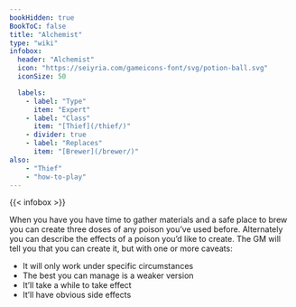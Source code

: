 ```yaml
---
bookHidden: true
BookToC: false
title: "Alchemist"
type: "wiki"
infobox:
  header: "Alchemist"
  icon: "https://seiyria.com/gameicons-font/svg/potion-ball.svg"
  iconSize: 50

  labels:
    - label: "Type"
      item: "Expert"
    - label: "Class"
      item: "[Thief](/thief/)"
    - divider: true
    - label: "Replaces"
      item: "[Brewer](/brewer/)"
also:
    - "Thief"
    - "how-to-play"
---
```


{{< infobox >}}

When you have you have time to gather materials and a safe place to brew you can create three doses of any poison you’ve used before. Alternately you can describe the effects of a poison you’d like to create. The GM will tell you that you can create it, but with one or more caveats:
* It will only work under specific circumstances
* The best you can manage is a weaker version
* It’ll take a while to take effect
* It’ll have obvious side effects